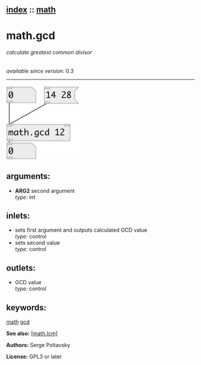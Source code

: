 [index](index.html) :: [math](category_math.html)
---

# math.gcd

###### calculate greatest common divisor

*available since version:* 0.3

---




[![example](../examples/img/math.gcd.jpg)](../examples/pd/math.gcd.pd)



## arguments:

* **ARG2**
second argument<br>
_type:_ int<br>







## inlets:

* sets first argument and outputs calculated GCD value<br>
_type:_ control
* sets second value<br>
_type:_ control



## outlets:

* GCD value<br>
_type:_ control



## keywords:

[math](keywords/math.html)
[gcd](keywords/gcd.html)



**See also:**
[\[math.lcm\]](math.lcm.html)




**Authors:** Serge Poltavsky




**License:** GPL3 or later





